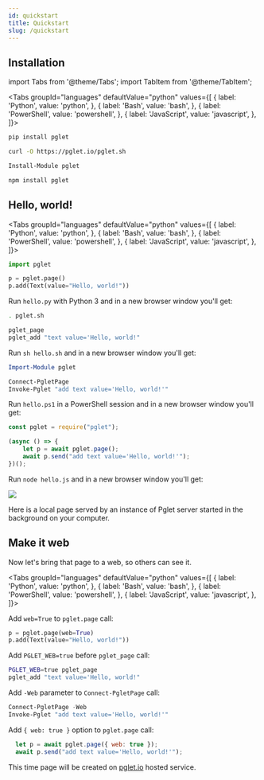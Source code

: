 ```yaml
---
id: quickstart
title: Quickstart
slug: /quickstart
---
```


## Installation

import Tabs from '@theme/Tabs';
import TabItem from '@theme/TabItem';

<Tabs groupId="languages" defaultValue="python" values={[
  { label: 'Python', value: 'python', },
  { label: 'Bash', value: 'bash', },
  { label: 'PowerShell', value: 'powershell', },
  { label: 'JavaScript', value: 'javascript', },
]}>

<TabItem value="python">

```bash
pip install pglet
```
</TabItem>

<TabItem value="bash">

```bash
curl -O https://pglet.io/pglet.sh
```
</TabItem>

<TabItem value="powershell">

```powershell
Install-Module pglet
```

</TabItem>

<TabItem value="javascript">

```bash
npm install pglet
```

</TabItem>

</Tabs>





## Hello, world!

<Tabs groupId="languages" defaultValue="python" values={[
  { label: 'Python', value: 'python', },
  { label: 'Bash', value: 'bash', },
  { label: 'PowerShell', value: 'powershell', },
  { label: 'JavaScript', value: 'javascript', },
]}>

<TabItem value="python">

```python title="hello.py"
import pglet

p = pglet.page()
p.add(Text(value="Hello, world!"))
```

Run `hello.py` with Python 3 and in a new browser window you'll get:

</TabItem>

<TabItem value="bash">

```bash title="hello.sh"
. pglet.sh

pglet_page
pglet_add "text value='Hello, world!"
```

Run `sh hello.sh` and in a new browser window you'll get:

</TabItem>

<TabItem value="powershell">

```powershell title="hello.ps1"
Import-Module pglet

Connect-PgletPage
Invoke-Pglet "add text value='Hello, world!'"
```

Run `hello.ps1` in a PowerShell session and in a new browser window you'll get:

</TabItem>

<TabItem value="javascript">

```javascript title="hello.js"
const pglet = require("pglet");

(async () => {
    let p = await pglet.page();
    await p.send("add text value='Hello, world!'");
})();
```

Run `node hello.js` and in a new browser window you'll get:

</TabItem>

</Tabs>

<div style={{textAlign: 'center'}}><img src="/img/docs/quickstart-hello-world.png" /></div>

Here is a local page served by an instance of Pglet server started in the background on your computer.

## Make it web

Now let's bring that page to a web, so others can see it.

<Tabs groupId="languages" defaultValue="python" values={[
  { label: 'Python', value: 'python', },
  { label: 'Bash', value: 'bash', },
  { label: 'PowerShell', value: 'powershell', },
  { label: 'JavaScript', value: 'javascript', },
]}>

<TabItem value="python">

Add `web=True` to `pglet.page` call:

```python {1}
p = pglet.page(web=True)
p.add(Text(value="Hello, world!"))
```

</TabItem>

<TabItem value="bash">

Add `PGLET_WEB=true` before `pglet_page` call:

```bash {1}
PGLET_WEB=true pglet_page
pglet_add "text value='Hello, world!"
```

</TabItem>

<TabItem value="powershell">

Add `-Web` parameter to `Connect-PgletPage` call:

```powershell {1}
Connect-PgletPage -Web
Invoke-Pglet "add text value='Hello, world!'"
```

</TabItem>

<TabItem value="javascript">

Add `{ web: true }` option to `pglet.page` call:

```javascript {1}
  let p = await pglet.page({ web: true });
  await p.send("add text value='Hello, world!'");
```

</TabItem>

</Tabs>

This time page will be created on [pglet.io](pglet-io-beta) hosted service.